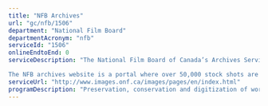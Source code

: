 ```yaml
---
title: "NFB Archives"
url: "gc/nfb/1506"
department: "National Film Board"
departmentAcronym: "nfb"
serviceId: "1506"
onlineEndtoEnd: 0
serviceDescription: "The National Film Board of Canada’s Archives Service specializes in licensing material from the NFB’s vaults and film productions, such as stock footage, photographs and film excerpts. 

The NFB archives website is a portal where over 50,000 stock shots are available online. This tool allows customers to search, view and download low-resolution footage for free so that they can prepare a rough cut before ordering broadcast-quality transfers."
serviceUrl: "http://www.images.onf.ca/images/pages/en/index.html"
programDescription: "Preservation, conservation and digitization of works"
---
```

